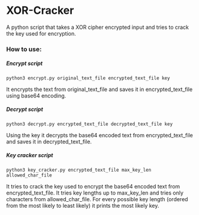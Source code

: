 # XOR-Cracker
A python script that takes a XOR cipher encrypted input and tries to crack the key used for encryption.

### How to use:
##### Encrypt script
```
python3 encrypt.py original_text_file encrypted_text_file key
```
It encrypts the text from original_text_file and saves it in encrypted_text_file using base64 encoding.

##### Decrypt script
```
python3 decrypt.py encrypted_text_file decrypted_text_file key
```
Using the key it decrypts the base64 encoded text from encrypted_text_file and saves it in decrypted_text_file.

##### Key cracker script
```
python3 key_cracker.py encrypted_text_file max_key_len allowed_char_file
```
It tries to crack the key used to encrypt the base64 encoded text from encrypted_text_file. It tries key lengths up to max_key_len and tries only characters from allowed_char_file. For every possible key length (ordered from the most likely to least likely) it prints the most likely key.
